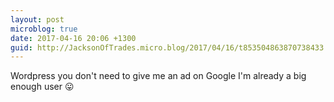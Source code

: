 ```yaml
---
layout: post
microblog: true
date: 2017-04-16 20:06 +1300
guid: http://JacksonOfTrades.micro.blog/2017/04/16/t853504863870738433.html
---
```

Wordpress you don't need to give me an ad on Google I'm already a big enough user 😛
